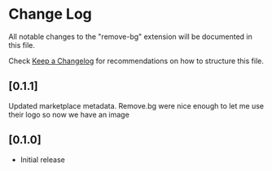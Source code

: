 # Change Log

All notable changes to the "remove-bg" extension will be documented in this file.

Check [Keep a Changelog](http://keepachangelog.com/) for recommendations on how to structure this file.

## [0.1.1]

Updated marketplace metadata. Remove.bg were nice enough to let me use their logo so now we
have an image

## [0.1.0]

- Initial release
